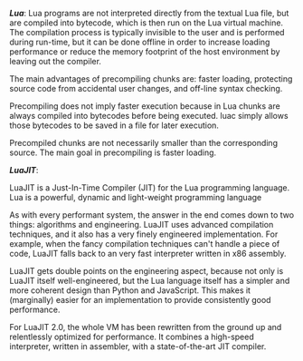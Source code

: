 
***Lua***:
Lua programs are not interpreted directly from the textual Lua file, but are compiled into bytecode, which is then run on the Lua virtual machine. The compilation process is typically invisible to the user and is performed during run-time, but it can be done offline in order to increase loading performance or reduce the memory footprint of the host environment by leaving out the compiler.

The main advantages of precompiling chunks are: faster loading, protecting source code from accidental user changes, and off-line syntax checking.

Precompiling does not imply faster execution because in Lua chunks are always compiled into bytecodes before being executed. luac simply allows those bytecodes to be saved in a file for later execution.

Precompiled chunks are not necessarily smaller than the corresponding source. The main goal in precompiling is faster loading.



***LuaJIT***:

LuaJIT is a Just-In-Time Compiler (JIT) for the Lua programming language. Lua is a powerful, dynamic and light-weight programming language

As with every performant system, the answer in the end comes down to two things: algorithms and engineering. LuaJIT uses advanced compilation techniques, and it also has a very finely engineered implementation. For example, when the fancy compilation techniques can't handle a piece of code, LuaJIT falls back to an very fast interpreter written in x86 assembly.

LuaJIT gets double points on the engineering aspect, because not only is LuaJIT itself well-engineered, but the Lua language itself has a simpler and more coherent design than Python and JavaScript. This makes it (marginally) easier for an implementation to provide consistently good performance.

For LuaJIT 2.0, the whole VM has been rewritten from the ground up and relentlessly optimized for performance. It combines a high-speed interpreter, written in assembler, with a state-of-the-art JIT compiler.

